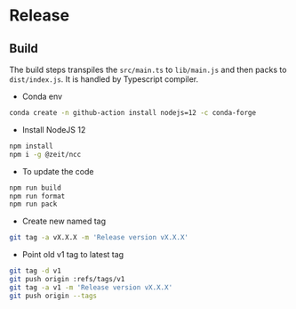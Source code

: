 # Release

## Build

The build steps transpiles the `src/main.ts` to `lib/main.js` and then packs to `dist/index.js`. It is handled by Typescript compiler.


- Conda env

```bash
conda create -n github-action install nodejs=12 -c conda-forge
```

- Install NodeJS 12

```bash
npm install
npm i -g @zeit/ncc
```

- To update the code

```bash
npm run build
npm run format
npm run pack
```

- Create new named tag

```bash
git tag -a vX.X.X -m 'Release version vX.X.X'
```

- Point old v1 tag to latest tag

```bash
git tag -d v1
git push origin :refs/tags/v1
git tag -a v1 -m 'Release version vX.X.X'
git push origin --tags
```
